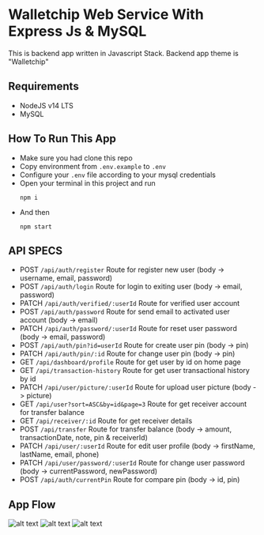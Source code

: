 # Walletchip Web Service With Express Js & MySQL
This is backend app written in Javascript Stack. Backend app theme is "Walletchip"

## Requirements
- NodeJS v14 LTS
- MySQL

## How To Run This App

- Make sure you had clone this repo
- Copy environment from `.env.example` to `.env`
- Configure your `.env` file according to your mysql credentials
- Open your terminal in this project and run 
  ```
  npm i
  ```
- And then
  ```
  npm start
  ```

## API SPECS
- POST `/api/auth/register` Route for register new user (body -> username, email, password)
- POST `/api/auth/login` Route for login to exiting user (body -> email, password)
- PATCH `/api/auth/verified/:userId` Route for verified user account
- POST `/api/auth/password` Route for send email to activated user account (body -> email)
- PATCH `/api/auth/password/:userId` Route for reset user password (body -> email, password)
- POST `/api/auth/pin?id=userId` Route for create user pin (body -> pin)
- PATCH `/api/auth/pin/:id` Route for change user pin (body -> pin)
- GET `/api/dashboard/profile` Route for get user by id on home page
- GET `/api/transaction-history` Route for get user transactional history by id
- PATCH `/api/user/picture/:userId` Route for upload user picture (body -> picture)
- GET `/api/user?sort=ASC&by=id&page=3` Route for get receiver account for transfer balance
- GET `/api/receiver/:id` Route for get receiver details
- POST `/api/transfer` Route for transfer balance (body -> amount, transactionDate, note, pin & receiverId)
- PATCH `/api/user/:userId` Route for edit user profile (body -> firstName, lastName, email, phone)
- PATCH `/api/user/password/:userId` Route for change user password (body -> currentPassword, newPassword)
- POST `/api/auth/currentPin` Route for compare pin (body -> id, pin)

## App Flow
![alt text](https://github.com/mathiuskormasela12/walletchip-backend/tree/staging/flowchart-authentication.png?raw=true)
![alt text](https://github.com/mathiuskormasela12/walletchip-backend/tree/staging/flowchart-transaction.png?raw=true)
![alt text](https://github.com/mathiuskormasela12/walletchip-backend/tree/staging/flowchart-update_profile.png?raw=true)